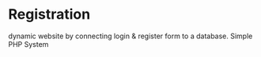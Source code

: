 # Registration
dynamic website by connecting login &amp; register form to a database.
Simple PHP System
